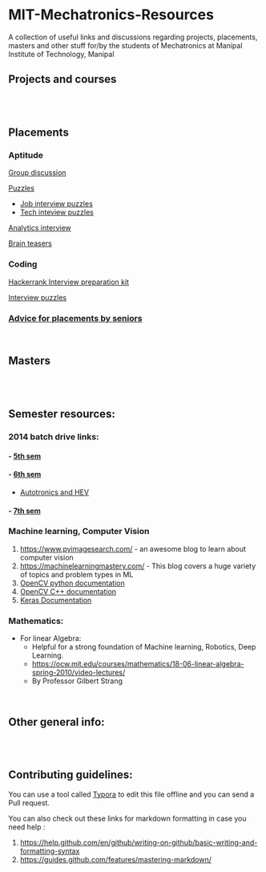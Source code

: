# MIT-Mechatronics-Resources
A collection of useful links and discussions regarding projects, placements, masters and other stuff for/by the students of Mechatronics at Manipal Institute of Technology, Manipal



## Projects and courses
<br>
<br>


## Placements

### Aptitude

[Group discussion](https://www.indiabix.com/group-discussion/topics-with-answers/)

[Puzzles](https://www.geeksforgeeks.org/category/puzzles/)

- [Job interview puzzles](https://www.analyticsvidhya.com/blog/2016/07/20-challenging-job-interview-puzzles-which-every-analyst-solve-atleast/)
- [Tech inteview puzzles](https://puzzlefry.com/top-25-tech-interview-puzzles-with-answers/)

[Analytics interview](https://www.analyticsvidhya.com/blog/2014/09/commonly-asked-puzzles-analytics-interviews/)

[Brain teasers](http://www.crazyforcode.com/brain-teasers/)


### Coding

[Hackerrank Interview preparation kit](https://www.hackerrank.com/interview/interview-preparation-kit)

[Interview puzzles](http://www.crazyforcode.com/top-10-interview-puzzles/)


### [Advice for placements by seniors](/advices.md)

<Br>

## Masters
<br>
<br>


## Semester resources:


### 2014 batch drive links:

#### - [5th sem](https://drive.google.com/folderview?id=0B6S9AxB3IyRYSmtBNU9MaGJhYnc)

#### - [6th sem](https://drive.google.com/folderview?id=0B6S9AxB3IyRYUVdkX19zai1ab00)

  - [Autotronics and HEV](https://drive.google.com/drive/u/0/folders/0B2kBdeXt5BVpYW1aWXpiS01QV00)

#### - [7th sem](https://drive.google.com/folderview?id=0B6S9AxB3IyRYdmVoU0hEaS12X1k)



### Machine learning, Computer Vision

1. https://www.pyimagesearch.com/ - an awesome blog to learn about computer vision
2. https://machinelearningmastery.com/ - This blog covers a huge variety of topics and problem types in ML
3. [OpenCV python documentation](https://opencv-python-tutroals.readthedocs.io/en/latest/py_tutorials/py_tutorials.html)
4. [OpenCV C++ documentation](https://docs.opencv.org/master/d9/df8/tutorial_root.html)
5. [Keras Documentation](https://keras.io/) 

### Mathematics:

- For linear Algebra:
  - Helpful for a strong foundation of Machine learning, Robotics, Deep Learning.
  - <https://ocw.mit.edu/courses/mathematics/18-06-linear-algebra-spring-2010/video-lectures/>
  - By Professor Gilbert Strang 

<br>

## Other general info:




<br>
<br>


## Contributing guidelines:

You can use a tool called [Typora](https://typora.io/) to edit this file offline and you can send a Pull request.



You can also check out these links for markdown formatting in case you need help :

1. https://help.github.com/en/github/writing-on-github/basic-writing-and-formatting-syntax
2. https://guides.github.com/features/mastering-markdown/


